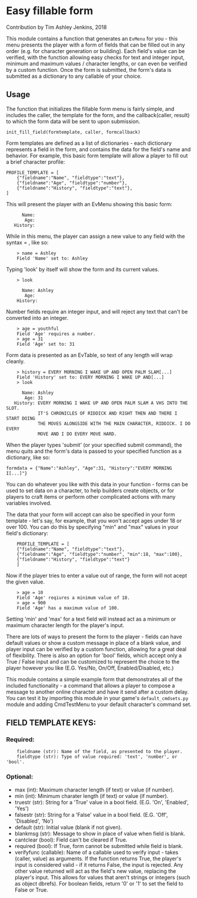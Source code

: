 # Easy fillable form

Contribution by Tim Ashley Jenkins, 2018

This module contains a function that generates an `EvMenu` for you - this
menu presents the player with a form of fields that can be filled
out in any order (e.g. for character generation or building). Each field's value can 
be verified, with the function allowing easy checks for text and integer input, 
minimum and maximum values / character lengths, or can even be verified by a custom 
function. Once the form is submitted, the form's data is submitted as a dictionary 
to any callable of your choice.

## Usage

The function that initializes the fillable form menu is fairly simple, and
includes the caller, the template for the form, and the callback(caller, result)
to which the form data will be sent to upon submission.

    init_fill_field(formtemplate, caller, formcallback)

Form templates are defined as a list of dictionaries - each dictionary
represents a field in the form, and contains the data for the field's name and
behavior. For example, this basic form template will allow a player to fill out
a brief character profile:

    PROFILE_TEMPLATE = [
        {"fieldname":"Name", "fieldtype":"text"},
        {"fieldname":"Age", "fieldtype":"number"},
        {"fieldname":"History", "fieldtype":"text"},
    ]

This will present the player with an EvMenu showing this basic form:

```
      Name:
       Age:
   History:
```

While in this menu, the player can assign a new value to any field with the
syntax <field> = <new value>, like so:

```
    > name = Ashley
    Field 'Name' set to: Ashley
```

Typing 'look' by itself will show the form and its current values.

```
    > look

      Name: Ashley
       Age:
    History:
```

Number fields require an integer input, and will reject any text that can't
be converted into an integer.

```
    > age = youthful
    Field 'Age' requires a number.
    > age = 31
    Field 'Age' set to: 31
```

Form data is presented as an EvTable, so text of any length will wrap cleanly.

```
    > history = EVERY MORNING I WAKE UP AND OPEN PALM SLAM[...]
    Field 'History' set to: EVERY MORNING I WAKE UP AND[...]
    > look

      Name: Ashley
       Age: 31
   History: EVERY MORNING I WAKE UP AND OPEN PALM SLAM A VHS INTO THE SLOT.
            IT'S CHRONICLES OF RIDDICK AND RIGHT THEN AND THERE I START DOING
            THE MOVES ALONGSIDE WITH THE MAIN CHARACTER, RIDDICK. I DO EVERY
            MOVE AND I DO EVERY MOVE HARD.
```

When the player types 'submit' (or your specified submit command), the menu
quits and the form's data is passed to your specified function as a dictionary,
like so:

    formdata = {"Name":"Ashley", "Age":31, "History":"EVERY MORNING I[...]"}

You can do whatever you like with this data in your function - forms can be used
to set data on a character, to help builders create objects, or for players to
craft items or perform other complicated actions with many variables involved.

The data that your form will accept can also be specified in your form template -
let's say, for example, that you won't accept ages under 18 or over 100. You can
do this by specifying "min" and "max" values in your field's dictionary:

```
    PROFILE_TEMPLATE = [
    {"fieldname":"Name", "fieldtype":"text"},
    {"fieldname":"Age", "fieldtype":"number", "min":18, "max":100},
    {"fieldname":"History", "fieldtype":"text"}
    ]
```

Now if the player tries to enter a value out of range, the form will not acept the
given value.

```
    > age = 10
    Field 'Age' reqiures a minimum value of 18.
    > age = 900
    Field 'Age' has a maximum value of 100.
```

Setting 'min' and 'max' for a text field will instead act as a minimum or
maximum character length for the player's input.

There are lots of ways to present the form to the player - fields can have default
values or show a custom message in place of a blank value, and player input can be
verified by a custom function, allowing for a great deal of flexibility. There
is also an option for 'bool' fields, which accept only a True / False input and
can be customized to represent the choice to the player however you like (E.G.
Yes/No, On/Off, Enabled/Disabled, etc.)

This module contains a simple example form that demonstrates all of the included
functionality - a command that allows a player to compose a message to another
online character and have it send after a custom delay. You can test it by
importing this module in your game's `default_cmdsets.py` module and adding
CmdTestMenu to your default character's command set.

## FIELD TEMPLATE KEYS:

### Required:

```
    fieldname (str): Name of the field, as presented to the player.
    fieldtype (str): Type of value required: 'text', 'number', or 'bool'.
```

### Optional:

- max (int): Maximum character length (if text) or value (if number).
- min (int): Minimum charater length (if text) or value (if number).
- truestr (str): String for a 'True' value in a bool field.
  (E.G. 'On', 'Enabled', 'Yes')
- falsestr (str): String for a 'False' value in a bool field.
  (E.G. 'Off', 'Disabled', 'No')
- default (str): Initial value (blank if not given).
- blankmsg (str): Message to show in place of value when field is blank.
- cantclear (bool): Field can't be cleared if True.
- required (bool): If True, form cannot be submitted while field is blank.
- verifyfunc (callable): Name of a callable used to verify input - takes
  (caller, value) as arguments. If the function returns True,
  the player's input is considered valid - if it returns False,
  the input is rejected. Any other value returned will act as
  the field's new value, replacing the player's input. This
  allows for values that aren't strings or integers (such as
  object dbrefs). For boolean fields, return '0' or '1' to set
  the field to False or True.
